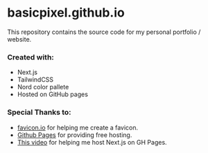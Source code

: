 # basicpixel.github.io

This repository contains the source code for my personal portfolio / website.

### Created with:

- Next.js
- TailwindCSS
- Nord color pallete
- Hosted on GitHub pages

### Special Thanks to:

- [favicon.io](https://favicon.io) for helping me create a favicon.
- [Github Pages](https://pages.github.com/) for providing free hosting.
- [This video](https://youtu.be/yRz8D_oJMWQ) for helping me host Next.js on GH Pages.
